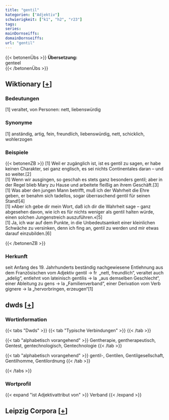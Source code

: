 ```yaml
---
title: "gentil"
kategorien: ["Adjektiv"]
schwierigkeit: ["k1", "h2", "r23"]
tags:
series:
mainDornseiffs:
domainDornseiffs:
url: "gentil"
---
```


{{< betonenÜbs >}}
**Übersetzung:**  
genteel  
{{< /betonenÜbs >}}

## Wiktionary [[+](https://de.wiktionary.org/wiki/gentil)]

### Bedeutungen
[1] veraltet, von Personen: nett, liebenswürdig  

### Synonyme
[1] anständig, artig, fein, freundlich, liebenswürdig, nett, schicklich, wohlerzogen  

### Beispiele
{{< betonenZB >}}
[1] Weil er zugänglich ist, ist es gentil zu sagen, er habe keinen Charakter, sei ganz englisch, es sei nichts Continentales daran – und so weiter.[2]  
[1] Wenn wir ausgingen, so geschah es stets ganz besonders gentil; aber in der Regel blieb Mary zu Hause und arbeitete fleißig an ihrem Geschäft.[3]  
[1] Was aber den jungen Mann betrifft, muß ich der Wahrheit die Ehre geben, er benahm sich tadellos, sogar überraschend gentil für seinen Stand![4]  
[1] »Aber ich gebe dir mein Wort, daß ich dir die Wahrheit sage – ganz abgesehen davon, wie ich es für nichts weniger als gentil halten würde, einen solchen Jungenstreich auszuführen.«[5]  
[1] Ja, ich war auf dem Punkte, in die Unbedeutsamkeit einer kleinlichen Schwäche zu versinken, denn ich fing an, gentil zu werden und mir etwas darauf einzubilden.[6]  

{{< /betonenZB >}}
### Herkunft
seit Anfang des 19. Jahrhunderts beständig nachgewiesene Entlehnung aus dem Französischen vom Adjektiv gentil → fr „nett, freundlich“, veraltet auch „adelig“, entlehnt von lateinisch gentilis → la „aus demselben Geschlecht“, einer Ableitung zu gens → la „Familienverband“, einer Derivation vom Verb gignere → la „hervorbringen, erzeugen“[1]  



## dwds [[+](https://www.dwds.de/wb/gentil)]

### Wortinformation
{{< tabs "Dwds" >}}
{{< tab "Typische Verbindungen" >}}
{{< /tab >}}

{{< tab "alphabetisch vorangehend" >}}
Gentherapie, gentherapeutisch, Gentest, gentechnologisch, Gentechnologie
{{< /tab >}}

{{< tab "alphabetisch vorangehend" >}}
gentil-, Gentilen, Gentilgesellschaft, Gentilhomme, Gentilordnung
{{< /tab >}}

{{< /tabs >}}

### Wortprofil
{{< expand "ist Adjektivattribut von" >}} Verband {{< /expand >}}

## Leipzig Corpora [[+](https://corpora.uni-leipzig.de/en/res?word=gentil&corpusId=deu_newscrawl-public_2018)]

